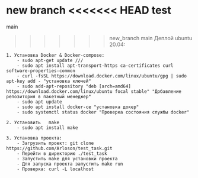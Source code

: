 new branch
<<<<<<< HEAD
test
=======
main 
>>>>>>> new_branch
main
Деплой ubuntu 20.04:

	1. Установка Docker & Docker-compose:
		- sudo apt-get update ///
		- sudo apt install apt-transport-https ca-certificates curl software-properties-common 
		- curl -fsSL https://download.docker.com/linux/ubuntu/gpg | sudo apt-key add - "установка ключей"
		- sudo add-apt-repository "deb [arch=amd64] https://download.docker.com/linux/ubuntu focal stable" "Добавление репозитория в пакетный менеджер"
		- sudo apt update 
		- sudo apt install docker-ce "установка докер"
		- sudo systemctl status docker "Проверка состояния службы docker"

	2. Установить   make
		- sudo apt install make 

	3. Установка проекта: 
		- Загрузить проект: git clone https://github.com/Arloson/test_task.git
		- Перейти в директорию ./test_task
		- Запустить make для установки проекта
		- Для запуска проекта запустить make run
		- Проверка: curl -L localhost

 

